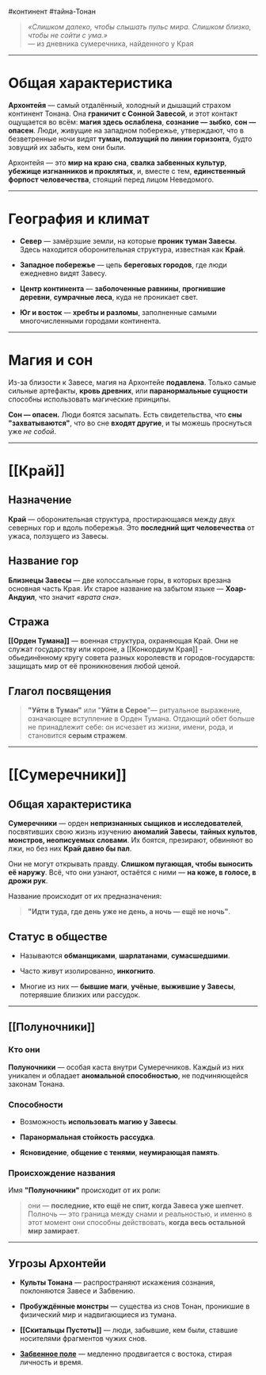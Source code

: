 #континент #тайна-Тонан
> _«Слишком далеко, чтобы слышать пульс мира. Слишком близко, чтобы не сойти с ума.»_  
> — из дневника сумеречника, найденного у Края

---

# Общая характеристика

**Архонтейя** — самый отдалённый, холодный и дышащий страхом континент Тонана. Она **граничит с Сонной Завесой**, и этот контакт ощущается во всём: **магия здесь ослаблена**, **сознание — зыбко**, **сон — опасен**. Люди, живущие на западном побережье, утверждают, что в безветренные ночи видят **туман, ползущий по линии горизонта**, будто зовущий их забыть, кем они были.

Архонтейя — это **мир на краю сна**, **свалка забвенных культур**, **убежище изгнанников и проклятых**, и, вместе с тем, **единственный форпост человечества**, стоящий перед лицом Неведомого.

---

# География и климат

- **Север** — замёрзшие земли, на которые **проник туман Завесы**. Здесь находится оборонительная структура, известная как **Край**.
    
- **Западное побережье** — цепь **береговых городов**, где люди ежедневно видят Завесу.
    
- **Центр континента** — **заболоченные равнины**, **прогнившие деревни**, **сумрачные леса**, куда не проникает свет.
    
- **Юг и восток** — **хребты и разломы**, заполненные самыми многочисленными городами континента.
    

---

# Магия и сон

Из-за близости к Завесе, магия на Архонтейе **подавлена**. Только самые сильные артефакты, **кровь древних**, или **паранормальные сущности** способны использовать магические принципы.

**Сон — опасен.** Люди боятся засыпать. Есть свидетельства, что **сны "захватываются"**, что во сне **входят другие**, и ты можешь проснуться уже _не собой_.

---

# [[Край]]

## Назначение

**Край** — оборонительная структура, простирающаяся между двух северных гор и вдоль побережья. Это **последний щит человечества** от ужаса, ползущего из Завесы.

## Название гор

**Близнецы Завесы** — две колоссальные горы, в которых врезана основная часть Края. Их старое название на забытом языке — **Хоар-Андуил**, что значит _«врата сна»_.

## Стража

**[[Орден Тумана]]** — военная структура, охраняющая Край. Они не служат государству или короне, а [[Конкордиум Края]] - обьединённому кругу совета разных королевств и городов-государств: защищать мир от её проникновения любой ценой.

## Глагол посвящения

> **"Уйти в Туман"** или "**Уйти в Серое**"— ритуальное выражение, означающее вступление в Орден Тумана. Отдающий обет больше не принадлежит себе: он исчезает из жизни, имени, рода, и становится **серым стражем**.

---

# [[Сумеречники]]

## Общая характеристика

**Сумеречники** — орден **непризнанных сыщиков и исследователей**, посвятивших свою жизнь изучению **аномалий Завесы**, **тайных культов**, **монстров, неописуемых словами**. Их боятся, презирают, обвиняют во лжи, но без них **Край давно бы пал**.

Они не могут открывать правду. **Слишком пугающая, чтобы выносить её наружу**. Всё, что они узнают, остаётся с ними — **на коже, в голосе, в дрожи рук**.

Название происходит от их предназначения:

> **"Идти туда, где день уже не день, а ночь — ещё не ночь"**.

## Статус в обществе

- Называются **обманщиками**, **шарлатанами**, **сумасшедшими**.
    
- Часто живут изолированно, **инкогнито**.
    
- Многие из них — **бывшие маги**, **учёные**, **выжившие у Завесы**, потерявшие близких или рассудок.
    

---

## [[Полуночники]]

### Кто они

**Полуночники** — особая каста внутри Сумеречников. Каждый из них уникален и обладает **аномальной способностью**, не подчиняющейся законам Тонана.

### Способности

- Возможность **использовать магию у Завесы**.
    
- **Паранормальная стойкость рассудка**.
    
- **Ясновидение**, **общение с тенями**, **неумирающая память**.
    

### Происхождение названия

Имя **"Полуночники"** происходит от их роли:

> они — **последние, кто ещё не спит, когда Завеса уже шепчет**. Полночь — это граница между снами и реальностью, и именно в этот момент они способны действовать, **когда весь остальной мир замирает**.

---

## Угрозы Архонтейи

- **Культы Тонана** — распространяют искажения сознания, поклоняются Завесе и Забвению.
    
- **Пробуждённые монстры** — существа из снов Тонан, проникшие в физический мир и надвигающиеся из тумана.
    
- **[[Скитальцы Пустоты]]** — люди, забывшие, кем были, ставшие носителями фрагментов чужих снов.
    
- [**Забвенное поле**][1] — медленно продвигается с востока, стирая личность и время.
    


[1]: obsidian://open?vault=fantasy-world&file=%D0%97%D0%B0%D0%B1%D0%B2%D0%B5%D0%BD%D0%BD%D0%BE%D0%B5%20%D0%BF%D0%BE%D0%BB%D0%B5